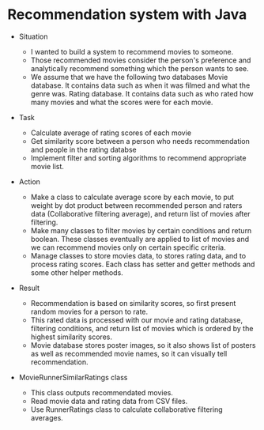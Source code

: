 # Recommendation system with Java

* Situation
  * I wanted to build a system to recommend movies to someone.
  * Those recommended movies consider the person's preference and analytically recommend something which the person wants to see.
  * We assume that we have the following two databases
    Movie database. It contains data such as when it was filmed and what the genre was. 
    Rating database. It contains data such as who rated how many movies and what the scores were for each movie.  

* Task
  * Calculate average of rating scores of each movie
  * Get similarity score between a person who needs recommendation and people in the rating databse
  * Implement filter and sorting algorithms to recommend appropriate movie list.

* Action
  * Make a class to calculate average score by each movie, to put weight by dot product between recommended person and raters data (Collaborative filtering average), and return list of movies after filtering.
  * Make many classes to filter movies by certain conditions and return boolean. These classes eventually are applied to list of movies and we can recommend movies only on certain specific criteria.
  * Manage classes to store movies data, to stores rating data, and to process rating scores. Each class has setter and getter methods and some other helper methods.

* Result
  * Recommendation is based on similarity scores, so first present random movies for a person to rate.
  * This rated data is processed with our movie and rating database, filtering conditions, and return list of movies which is ordered by the highest similarity scores.
  * Movie database stores poster images, so it also shows list of posters as well as recommended movie names, so it can visually tell recommendation.

* MovieRunnerSimilarRatings class
  * This class outputs recommendated movies.
  * Read movie data and rating data from CSV files.
  * Use RunnerRatings class to calculate collaborative filtering averages.
